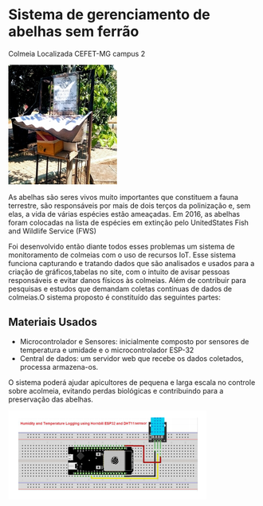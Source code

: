 <h1>Sistema de gerenciamento de abelhas sem ferrão</h1>

<p>Colmeia Localizada CEFET-MG campus 2</p>

<img src="images/colmeia.jpg">

<p>As abelhas são seres vivos muito   importantes   que   constituem   a   fauna   terrestre,   são responsáveis por mais de dois terços da polinização e, sem elas, a vida de várias espécies estão ameaçadas. Em 2016, as abelhas foram colocadas na lista de espécies em extinção pelo UnitedStates Fish and Wildlife Service (FWS)</p>

<p>Foi desenvolvido então diante todos esses problemas um sistema de monitoramento de colmeias com o uso de recursos IoT. Esse sistema funciona capturando e tratando dados que são analisados e usados para a criação de gráficos,tabelas  no   site,   com   o   intuito   de   avisar   pessoas responsáveis e evitar danos físicos às colmeias. Além   de   contribuir   para   pesquisas   e   estudos   que demandam   coletas contínuas de dados de colmeias.O sistema proposto é constituído das seguintes partes:</p>

<h2>Materiais Usados</h2>

<ul>
  <li>Microcontrolador e Sensores:   inicialmente   composto   por   sensores de temperatura e umidade e o microcontrolador ESP-32</li>
  <li>Central  de  dados:  um  servidor  web   que  recebe  os   dados coletados,  processa armazena-os.</li>
</ul>  

<p>O sistema poderá ajudar apicultores de pequena e larga escala no controle sobre acolmeia, evitando perdas biológicas e contribuindo para a preservação das abelhas.</p>

<img src="images/esquema.png">

